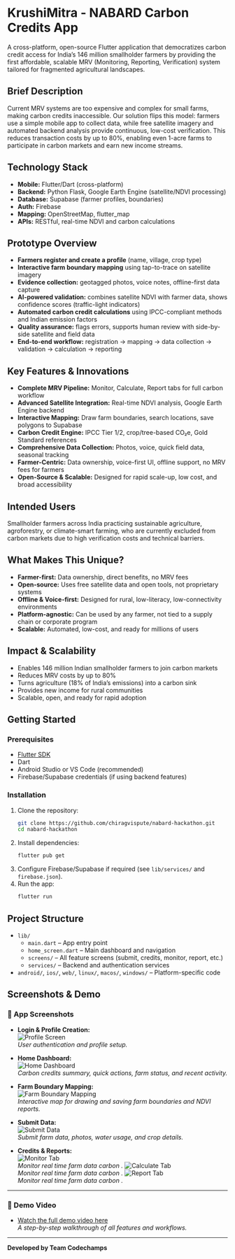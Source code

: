 # KrushiMitra - NABARD Carbon Credits App

A cross-platform, open-source Flutter application that democratizes carbon credit access for India’s 146 million smallholder farmers by providing the first affordable, scalable MRV (Monitoring, Reporting, Verification) system tailored for fragmented agricultural landscapes.

## Brief Description

Current MRV systems are too expensive and complex for small farms, making carbon credits inaccessible. Our solution flips this model: farmers use a simple mobile app to collect data, while free satellite imagery and automated backend analysis provide continuous, low-cost verification. This reduces transaction costs by up to 80%, enabling even 1-acre farms to participate in carbon markets and earn new income streams.

## Technology Stack
- **Mobile:** Flutter/Dart (cross-platform)
- **Backend:** Python Flask, Google Earth Engine (satellite/NDVI processing)
- **Database:** Supabase (farmer profiles, boundaries)
- **Auth:** Firebase
- **Mapping:** OpenStreetMap, flutter_map
- **APIs:** RESTful, real-time NDVI and carbon calculations

## Prototype Overview
- **Farmers register and create a profile** (name, village, crop type)
- **Interactive farm boundary mapping** using tap-to-trace on satellite imagery
- **Evidence collection:** geotagged photos, voice notes, offline-first data capture
- **AI-powered validation:** combines satellite NDVI with farmer data, shows confidence scores (traffic-light indicators)
- **Automated carbon credit calculations** using IPCC-compliant methods and Indian emission factors
- **Quality assurance:** flags errors, supports human review with side-by-side satellite and field data
- **End-to-end workflow:** registration → mapping → data collection → validation → calculation → reporting

## Key Features & Innovations
- **Complete MRV Pipeline:** Monitor, Calculate, Report tabs for full carbon workflow
- **Advanced Satellite Integration:** Real-time NDVI analysis, Google Earth Engine backend
- **Interactive Mapping:** Draw farm boundaries, search locations, save polygons to Supabase
- **Carbon Credit Engine:** IPCC Tier 1/2, crop/tree-based CO₂e, Gold Standard references
- **Comprehensive Data Collection:** Photos, voice, quick field data, seasonal tracking
- **Farmer-Centric:** Data ownership, voice-first UI, offline support, no MRV fees for farmers
- **Open-Source & Scalable:** Designed for rapid scale-up, low cost, and broad accessibility

## Intended Users
Smallholder farmers across India practicing sustainable agriculture, agroforestry, or climate-smart farming, who are currently excluded from carbon markets due to high verification costs and technical barriers.

## What Makes This Unique?
- **Farmer-first:** Data ownership, direct benefits, no MRV fees
- **Open-source:** Uses free satellite data and open tools, not proprietary systems
- **Offline & Voice-first:** Designed for rural, low-literacy, low-connectivity environments
- **Platform-agnostic:** Can be used by any farmer, not tied to a supply chain or corporate program
- **Scalable:** Automated, low-cost, and ready for millions of users

## Impact & Scalability
- Enables 146 million Indian smallholder farmers to join carbon markets
- Reduces MRV costs by up to 80%
- Turns agriculture (18% of India’s emissions) into a carbon sink
- Provides new income for rural communities
- Scalable, open, and ready for rapid adoption

## Getting Started

### Prerequisites
- [Flutter SDK](https://flutter.dev/docs/get-started/install)
- Dart
- Android Studio or VS Code (recommended)
- Firebase/Supabase credentials (if using backend features)

### Installation
1. Clone the repository:
   ```bash
   git clone https://github.com/chiragvispute/nabard-hackathon.git
   cd nabard-hackathon
   ```
2. Install dependencies:
   ```bash
   flutter pub get
   ```
3. Configure Firebase/Supabase if required (see `lib/services/` and `firebase.json`).
4. Run the app:
   ```bash
   flutter run
   ```

## Project Structure
- `lib/`
  - `main.dart` – App entry point
  - `home_screen.dart` – Main dashboard and navigation
  - `screens/` – All feature screens (submit, credits, monitor, report, etc.)
  - `services/` – Backend and authentication services
- `android/`, `ios/`, `web/`, `linux/`, `macos/`, `windows/` – Platform-specific code

## Screenshots & Demo

### 📱 App Screenshots

- **Login & Profile Creation:**  
  ![Profile Screen](screenshots/profile.png)  
  _User authentication and profile setup._

- **Home Dashboard:**  
  ![Home Dashboard](screenshots/homepage.png)  
  _Carbon credits summary, quick actions, farm status, and recent activity._

- **Farm Boundary Mapping:**  
  ![Farm Boundary Mapping](screenshots/farmboundary.png)  
  _Interactive map for drawing and saving farm boundaries and NDVI reports._

- **Submit Data:**  
  ![Submit Data](screenshots/submitdata.png)  
  _Submit farm data, photos, water usage, and crop details._

- **Credits & Reports:**  
  ![Monitor Tab](screenshots/monitor.png)  
  _Monitor real time farm data carbon ._
  ![Calculate Tab](screenshots/calculate.png)  
  _Monitor real time farm data carbon ._
  ![Report Tab](screenshots/report.png)  
  _Monitor real time farm data carbon ._

---

### 🎥 Demo Video

- [Watch the full demo video here](https://your-demo-link.com)  
  _A step-by-step walkthrough of all features and workflows._

---

**Developed by Team Codechamps**
